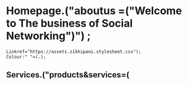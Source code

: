 <html>

<body>

<head>

<Title>"Network group"</Title>
<h1>
Homepage.("aboutus =("Welcome to The business of Social Networking")") ;</h1>
<stylesheet>

	Linkref="https://assets.zikhipani.stylesheet.css");
	Colour:" "=(.);


</stylesheet>
	<div1>
		<h2>
			Services.("products&services=(
</h2>


<div>



</head>


</body>

</html>
